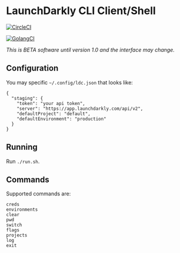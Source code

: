 # LaunchDarkly CLI Client/Shell

[![CircleCI](https://circleci.com/gh/launchdarkly/ldc.svg?style=svg)](https://circleci.com/gh/launchdarkly/ldc)

[![GolangCI](https://golangci.com/badges/github.com/golangci/golangci-lint.svg)](https://golangci.com)

*This is BETA software until version 1.0 and the interface may change.*
 
## Configuration


You may specific `~/.config/ldc.json` that looks like:

```
{
  "staging": {
    "token": "your api token",
    "server": "https://app.launchdarkly.com/api/v2",
    "defaultProject": "default",
    "defaultEnvironment": "production"
  }
}
```

## Running 

Run `./run.sh`.

## Commands

Supported commands are:

```
creds
environments
clear
pwd
switch
flags
projects
log
exit
```
